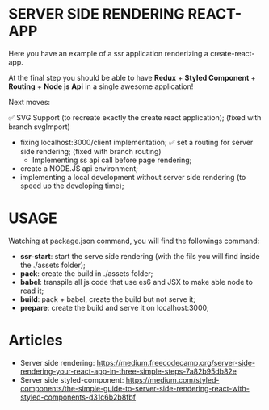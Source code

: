 # SERVER SIDE RENDERING REACT-APP
Here you have an example of a ssr application renderizing a create-react-app.

At the final step you should be able to have **Redux** + **Styled Component** + **Routing** + **Node js Api** in a single awesome application!

Next moves: 
 
 ✅ SVG Support (to recreate exactly the create react application); (fixed with branch svgImport)
 - fixing localhost:3000/client implementation;
 ✅ set a routing for server side rendering; (fixed with branch routing)
    - Implementing ss api call before page rendering;
 - create a NODE.JS api environment;
 - implementing a local development without server side rendering (to speed up the developing time);

 # USAGE
 Watching at package.json command, you will find the followings command:
  - **ssr-start**: start the serve side rendering (with the fils you will find inside the ./assets folder);
  - **pack**: create the build in ./assets folder;
  - **babel**: transpile all js code that use es6 and JSX to make able node to read it;
  - **build**: pack + babel, create the build but not serve it;
  - **prepare**: create the build and serve it on localhost:3000;

# Articles
- Server side rendering: https://medium.freecodecamp.org/server-side-rendering-your-react-app-in-three-simple-steps-7a82b95db82e
- Server side styled-component: https://medium.com/styled-components/the-simple-guide-to-server-side-rendering-react-with-styled-components-d31c6b2b8fbf
